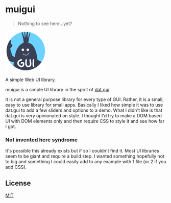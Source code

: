 # muigui

> Nothing to see here...yet?

<img src="./images/muigui.png" style="max-width: 640px">

A simple Web UI library.

muigui is a simple UI library in the spirit of
[dat.gui](https://github.com/dataarts/dat.gui).

It is not a general purpose library for every type of GUI.
Rather, it is a small, easy to use library for small apps.
Basically I liked how simple it was to use dat.gui to add
a few sliders and options to a demo. What I didn't like is
that dat.gui is very opinionated on style. I thought I'd
try to make a DOM based UI with DOM elements only and then
require CSS to style it and see how far I got.

### Not invented here syndrome

It's possible this already exists but if so I couldn't find it.
Most UI libraries seem to be giant and require a build step.
I wanted something hopefully not to big and something I could
easily add to any example with 1 file (or 2 if you add CSS).

## License

[MIT](https://github.com/greggman/muigui/blob/main/LICENSE.md)
